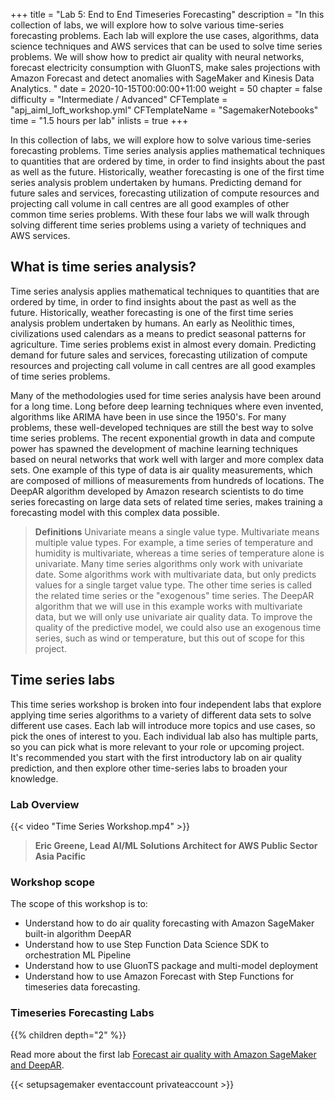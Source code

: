 +++
title = "Lab 5: End to End Timeseries Forecasting"
description = "In this collection of labs, we will explore how to solve various time-series forecasting problems. Each lab will explore the use cases, algorithms, data science techniques and AWS services that can be used to solve time series problems. We will show how to predict air quality with neural networks, forecast electricity consumption with GluonTS, make sales projections with Amazon Forecast and detect anomalies with SageMaker and Kinesis Data Analytics. "
date = 2020-10-15T00:00:00+11:00
weight = 50
chapter = false
difficulty = "Intermediate / Advanced"
CFTemplate = "apj_aiml_loft_workshop.yml"
CFTemplateName = "SagemakerNotebooks"
time = "1.5 hours per lab"
inlists = true
+++

In this collection of labs, we will explore how to solve various time-series forecasting problems. 
Time series analysis applies mathematical techniques to quantities that are ordered by time, 
in order to find insights about the past as well as the future. 
Historically, weather forecasting is one of the first time series analysis problem undertaken by humans. 
Predicting demand for future sales and services, forecasting utilization of compute resources and projecting 
call volume in call centres are all good examples of other common time series problems. 
With these four labs we will walk through solving different time series problems using a variety of techniques and AWS services. 

## What is time series analysis?
Time series analysis applies mathematical techniques to quantities that are ordered by time, in order to find insights about the past as well as the future. Historically, weather forecasting is one of the first time series analysis problem undertaken by humans. An early as Neolithic times, civilizations used calendars as a means to predict seasonal patterns for agriculture. Time series problems exist in almost every domain. Predicting demand for future sales and services, forecasting utilization of compute resources and projecting call volume in call centres are all good examples of time series problems.

Many of the methodologies used for time series analysis have been around for a long time. Long before deep learning techniques where even invented, algorithms like ARIMA have been in use since the 1950's. For many problems, these well-developed techniques are still the best way to solve time series problems. The recent exponential growth in data and compute power has spawned the development of machine learning techniques based on neural networks that work well with larger and more complex data sets. One example of this type of data is air quality measurements, which are composed of millions of measurements from hundreds of locations. The DeepAR algorithm developed by Amazon research scientists to do time series forecasting on large data sets of related time series, makes training a forecasting model with this complex data possible.

> **Definitions** Univariate means a single value type. Multivariate means multiple value types. For example, a time series of temperature and humidity is multivariate, whereas a time series of temperature alone is univariate. Many time series algorithms only work with univariate date. Some algorithms work with multivariate data, but only predicts values for a single target value type. The other time series is called the related time series or the "exogenous" time series. The DeepAR algorithm that we will use in this example works with multivariate data, but we will only use univariate air quality data. To improve the quality of the predictive model, we could also use an exogenous time series, such as wind or temperature, but this out of scope for this project.

## Time series labs
This time series workshop is broken into four independent labs that explore applying time series algorithms to a variety of different 
data sets to solve different use cases.  Each lab will introduce more topics and use cases, 
so pick the ones of interest to you. Each individual lab also has multiple parts, 
so you can pick what is more relevant to your role or upcoming project.  
It's recommended you start with the first introductory lab on air quality prediction, 
and then explore other time-series labs to broaden your knowledge.

### Lab Overview
{{< video "Time Series Workshop.mp4" >}}
>  **Eric Greene, Lead AI/ML Solutions Architect for AWS Public Sector Asia Pacific** 

### Workshop scope
The scope of this workshop is to:

* Understand how to do air quality forecasting with Amazon SageMaker built-in algorithm DeepAR
* Understand how to use Step Function Data Science SDK to orchestration ML Pipeline
* Understand how to use GluonTS package and multi-model deployment
* Understand how to use Amazon Forecast with Step Functions for timeseries data forecasting.

### Timeseries Forecasting Labs
{{% children depth="2" %}}

Read more about the first lab [Forecast air quality with Amazon SageMaker and DeepAR](./lab1/). 

{{< setupsagemaker eventaccount privateaccount >}}